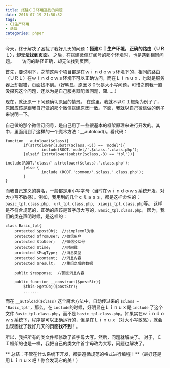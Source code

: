 ```yaml
---
title: 搭建ＣＩ环境遇到的问题
date: 2016-07-19 21:50:32
tags: 
- CI生产环境
- 基础
categories: phper
---
```

今天，终于解决了困扰了我好几天的问题：**搭建ＣＩ生产环境，正确的路由（ＵＲＬ），却无法找到页面。**
之后，在搭建微信订阅号的那个环境时，也是遇到相同问题。　　
访问的路径正确，却无法找到页面。

首先，要说明下，之前这两个项目都是在ｗｉｎｄｏｗｓ环境下的，相同的路由（ＵＲＬ）在ｗｉｎｄｏｗｓ环境下可以正确访问，而在Ｌｉｎｕｘ，也就是服务器上却报错，页面找不到。（好明显，原因８０％是大小写问题，可惜之前我一直没探究这个问题，还以为是自己服务器配置问题，囧......）

现在，就还原一下问题确切原因的情景。
在这里，我就不以ＣＩ框架为例子了，原因应该是跟我自己做的那个微信搭建原因一致。下面，我就以自己微信做的例子来说明一下。　　

自己做的那个微信订阅号，是自己用了一些很基本的框架原理来进行开发的。其中，里面用到了这样的一个魔术方法：__autoload()。看代码：

```
function __autoload($class){
        if(strtolower(substr($class,-5)) == 'model'){
                include(ROOT.'model/'.$class.'.class.php');
        }elseif (strtolower(substr($class,-3) == 'tpl')){
                include(ROOT.'class/'.strtolower($class).'.class.php');
        }else {
                include (ROOT.'common/'.$class.'.class.php');
        }
}
```
而我自己定义的类名，一般都是用小写字母（当时在ｗｉｎｄｏｗｓ系统开发，对大小写不敏感）。例如，我用到的几个ｃｌａｓｓ，都是这样命名的：`basic_tpl.class.php`,　`url_tpl.class.php`,　`xiaoji_tpl.class.php`等。
这样是不符合规范的，正确的应该是首字母大写的，`Basic_tpl.class.php`。
因为，我们的类在声明时候，是这样的：
```
class Basic_tpl{
	protected $postObj;  //simplexml对象
	protected $fromUser; //微信用户
	protected $toUser;   //微信公众号
	protected $time;     //时间戳
	protected $MsgType;  //消息类型 
	protected $content;  //消息内容
	protected $result;   //重组之后的数据
	
	public $response;  //回复消息内容
	
	public function __construct($postStr){
		$this->getObj($postStr);
		.......
```
而在 `__autoload($class)` 这个魔术方法中，自动传过来的  `$class = 'Basic_tpl'`，那么，在 `include`的时候，好明显在Ｌｉｎｕｘ是 `include` 了这个文件 `Basic_tpl.class.php`，而不是 `basic_tpl.class.php`。如果实在ｗｉｎｄｏｗｓ系统下，程序是可以正确运行的，但是在Ｌｉｎｕｘ（对大小写敏感），就会出现困扰了我好几天的**页面找不到！**。　　

所以，我把所有的类文件都修改了首字母大写。然后，问题就解决了。
对于，ＣＩ框架的也是一样，我把自己的类文件首字母改为大写，问题也解决了。

** 总结：不管在什么系统下开发，都要遵循规范的格式进行编程！**（最好还是用Ｌｉｎｕｘ吧！你会发现它的美！）




